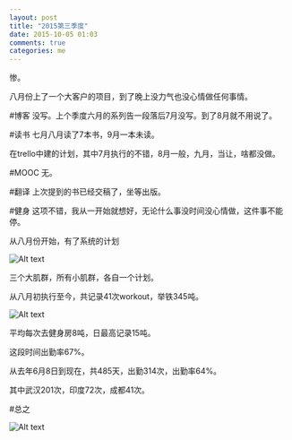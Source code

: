 ```yaml
---
layout: post
title: "2015第三季度"
date: 2015-10-05 01:03
comments: true
categories: me
---
```

惨。

八月份上了一个大客户的项目，到了晚上没力气也没心情做任何事情。

#博客
没写。上个季度六月的系列告一段落后7月没写。到了8月就不用说了。

#读书
七月八月读了7本书，9月一本未读。

在trello中建的计划，其中7月执行的不错，8月一般，九月，当让，啥都没做。

#MOOC
无。

#翻译
上次提到的书已经交稿了，坐等出版。

#健身
这项不错，我从一开始就想好，无论什么事没时间没心情做，这件事不能停。

从八月份开始，有了系统的计划

![Alt text](http://i13.tietuku.com/3c423d466868f0e6.png)

三个大肌群，所有小肌群，各自一个计划。

从八月初执行至今，共记录41次workout，举铁345吨。

![Alt text](http://i13.tietuku.com/237378291054c70a.png)

平均每次去健身房8吨，日最高记录15吨。

这段时间出勤率67%。

从去年6月8日到现在，共485天，出勤314次，出勤率64%。

其中武汉201次，印度72次，成都41次。

#总之

![Alt text](http://i.ytimg.com/vi/qQNvkINSEsY/hqdefault.jpg)
